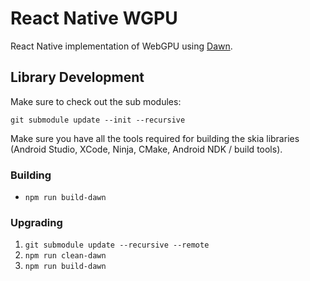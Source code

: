 # React Native WGPU

React Native implementation of WebGPU using [Dawn](https://dawn.googlesource.com/dawn).

## Library Development

Make sure to check out the sub modules:

```
git submodule update --init --recursive
```

Make sure you have all the tools required for building the skia libraries (Android Studio, XCode, Ninja, CMake, Android NDK / build tools).

### Building 

* `npm run build-dawn`

### Upgrading

1. `git submodule update --recursive --remote`
2. `npm run clean-dawn`
3. `npm run build-dawn`